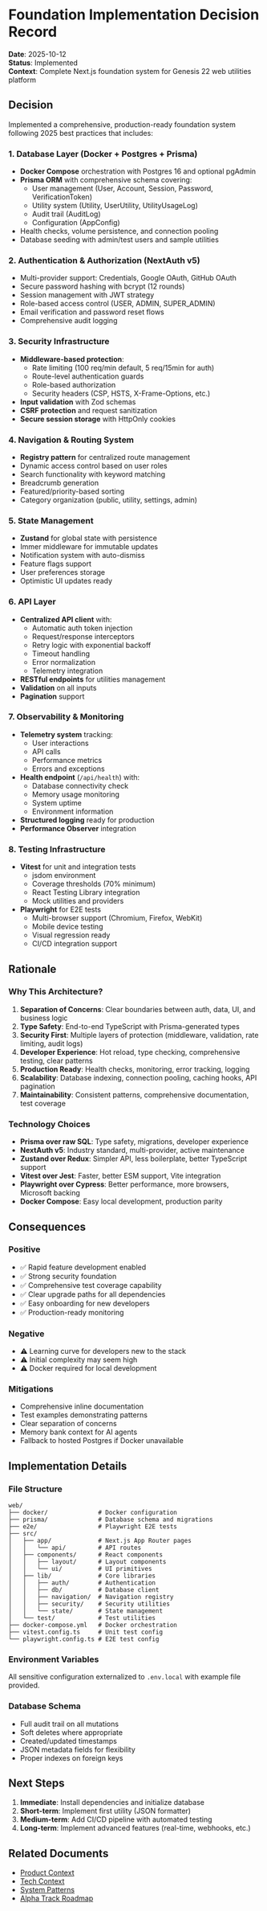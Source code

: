 # Foundation Implementation Decision Record

**Date**: 2025-10-12  
**Status**: Implemented  
**Context**: Complete Next.js foundation system for Genesis 22 web utilities platform

## Decision

Implemented a comprehensive, production-ready foundation system following 2025 best practices that includes:

### 1. Database Layer (Docker + Postgres + Prisma)
- **Docker Compose** orchestration with Postgres 16 and optional pgAdmin
- **Prisma ORM** with comprehensive schema covering:
  - User management (User, Account, Session, Password, VerificationToken)
  - Utility system (Utility, UserUtility, UtilityUsageLog)
  - Audit trail (AuditLog)
  - Configuration (AppConfig)
- Health checks, volume persistence, and connection pooling
- Database seeding with admin/test users and sample utilities

### 2. Authentication & Authorization (NextAuth v5)
- Multi-provider support: Credentials, Google OAuth, GitHub OAuth
- Secure password hashing with bcrypt (12 rounds)
- Session management with JWT strategy
- Role-based access control (USER, ADMIN, SUPER_ADMIN)
- Email verification and password reset flows
- Comprehensive audit logging

### 3. Security Infrastructure
- **Middleware-based protection**:
  - Rate limiting (100 req/min default, 5 req/15min for auth)
  - Route-level authentication guards
  - Role-based authorization
  - Security headers (CSP, HSTS, X-Frame-Options, etc.)
- **Input validation** with Zod schemas
- **CSRF protection** and request sanitization
- **Secure session storage** with HttpOnly cookies

### 4. Navigation & Routing System
- **Registry pattern** for centralized route management
- Dynamic access control based on user roles
- Search functionality with keyword matching
- Breadcrumb generation
- Featured/priority-based sorting
- Category organization (public, utility, settings, admin)

### 5. State Management
- **Zustand** for global state with persistence
- Immer middleware for immutable updates
- Notification system with auto-dismiss
- Feature flags support
- User preferences storage
- Optimistic UI updates ready

### 6. API Layer
- **Centralized API client** with:
  - Automatic auth token injection
  - Request/response interceptors
  - Retry logic with exponential backoff
  - Timeout handling
  - Error normalization
  - Telemetry integration
- **RESTful endpoints** for utilities management
- **Validation** on all inputs
- **Pagination** support

### 7. Observability & Monitoring
- **Telemetry system** tracking:
  - User interactions
  - API calls
  - Performance metrics
  - Errors and exceptions
- **Health endpoint** (`/api/health`) with:
  - Database connectivity check
  - Memory usage monitoring
  - System uptime
  - Environment information
- **Structured logging** ready for production
- **Performance Observer** integration

### 8. Testing Infrastructure
- **Vitest** for unit and integration tests
  - jsdom environment
  - Coverage thresholds (70% minimum)
  - React Testing Library integration
  - Mock utilities and providers
- **Playwright** for E2E tests
  - Multi-browser support (Chromium, Firefox, WebKit)
  - Mobile device testing
  - Visual regression ready
  - CI/CD integration support

## Rationale

### Why This Architecture?

1. **Separation of Concerns**: Clear boundaries between auth, data, UI, and business logic
2. **Type Safety**: End-to-end TypeScript with Prisma-generated types
3. **Security First**: Multiple layers of protection (middleware, validation, rate limiting, audit logs)
4. **Developer Experience**: Hot reload, type checking, comprehensive testing, clear patterns
5. **Production Ready**: Health checks, monitoring, error tracking, logging
6. **Scalability**: Database indexing, connection pooling, caching hooks, API pagination
7. **Maintainability**: Consistent patterns, comprehensive documentation, test coverage

### Technology Choices

- **Prisma over raw SQL**: Type safety, migrations, developer experience
- **NextAuth v5**: Industry standard, multi-provider, active maintenance
- **Zustand over Redux**: Simpler API, less boilerplate, better TypeScript support
- **Vitest over Jest**: Faster, better ESM support, Vite integration
- **Playwright over Cypress**: Better performance, more browsers, Microsoft backing
- **Docker Compose**: Easy local development, production parity

## Consequences

### Positive
- ✅ Rapid feature development enabled
- ✅ Strong security foundation
- ✅ Comprehensive test coverage capability
- ✅ Clear upgrade paths for all dependencies
- ✅ Easy onboarding for new developers
- ✅ Production-ready monitoring

### Negative
- ⚠️ Learning curve for developers new to the stack
- ⚠️ Initial complexity may seem high
- ⚠️ Docker required for local development

### Mitigations
- Comprehensive inline documentation
- Test examples demonstrating patterns
- Clear separation of concerns
- Memory bank context for AI agents
- Fallback to hosted Postgres if Docker unavailable

## Implementation Details

### File Structure
```
web/
├── docker/              # Docker configuration
├── prisma/              # Database schema and migrations
├── e2e/                 # Playwright E2E tests
├── src/
│   ├── app/             # Next.js App Router pages
│   │   └── api/         # API routes
│   ├── components/      # React components
│   │   ├── layout/      # Layout components
│   │   └── ui/          # UI primitives
│   ├── lib/             # Core libraries
│   │   ├── auth/        # Authentication
│   │   ├── db/          # Database client
│   │   ├── navigation/  # Navigation registry
│   │   ├── security/    # Security utilities
│   │   └── state/       # State management
│   └── test/            # Test utilities
├── docker-compose.yml   # Docker orchestration
├── vitest.config.ts     # Unit test config
└── playwright.config.ts # E2E test config
```

### Environment Variables
All sensitive configuration externalized to `.env.local` with example file provided.

### Database Schema
- Full audit trail on all mutations
- Soft deletes where appropriate
- Created/updated timestamps
- JSON metadata fields for flexibility
- Proper indexes on foreign keys

## Next Steps

1. **Immediate**: Install dependencies and initialize database
2. **Short-term**: Implement first utility (JSON formatter)
3. **Medium-term**: Add CI/CD pipeline with automated testing
4. **Long-term**: Implement advanced features (real-time, webhooks, etc.)

## Related Documents
- [Product Context](../productContext.md)
- [Tech Context](../techContext.md)
- [System Patterns](../systemPatterns.md)
- [Alpha Track Roadmap](../../docs/roadmap/alpha-track.md)
